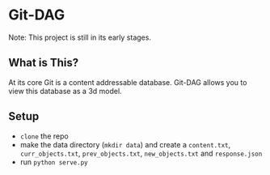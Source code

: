 # Git-DAG

Note: This project is still in its early stages.

## What is This?

At its core Git is a content addressable database. Git-DAG allows you to view this database as a 3d model.

## Setup

- `clone` the repo
- make the data directory (`mkdir data`) and create a `content.txt`, `curr_objects.txt`, `prev_objects.txt`, `new_objects.txt` and `response.json`
- run `python serve.py`
